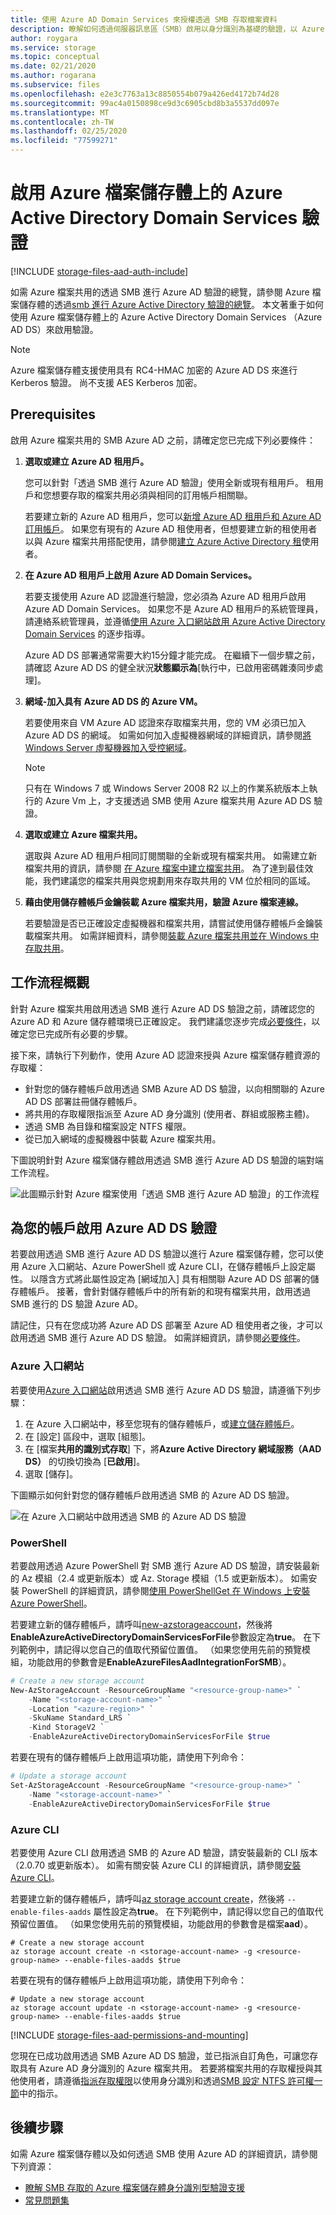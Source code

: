 ```yaml
---
title: 使用 Azure AD Domain Services 來授權透過 SMB 存取檔案資料
description: 瞭解如何透過伺服器訊息區（SMB）啟用以身分識別為基礎的驗證，以 Azure 檔案儲存體通過 Azure Active Directory Domain Services。 接著，已加入網域的 Windows 虛擬機器（Vm）就可以使用 Azure AD 認證來存取 Azure 檔案共用。
author: roygara
ms.service: storage
ms.topic: conceptual
ms.date: 02/21/2020
ms.author: rogarana
ms.subservice: files
ms.openlocfilehash: e2e3c7763a13c8850554b079a426ed4172b74d28
ms.sourcegitcommit: 99ac4a0150898ce9d3c6905cbd8b3a5537dd097e
ms.translationtype: MT
ms.contentlocale: zh-TW
ms.lasthandoff: 02/25/2020
ms.locfileid: "77599271"
---
```

# <a name="enable-azure-active-directory-domain-services-authentication-on-azure-files"></a>啟用 Azure 檔案儲存體上的 Azure Active Directory Domain Services 驗證

[!INCLUDE [storage-files-aad-auth-include](../../../includes/storage-files-aad-auth-include.md)]

如需 Azure 檔案共用的透過 SMB 進行 Azure AD 驗證的總覽，請參閱 Azure 檔案儲存體的透過[smb 進行 Azure Active Directory 驗證的總覽](storage-files-active-directory-overview.md)。 本文著重于如何使用 Azure 檔案儲存體上的 Azure Active Directory Domain Services （Azure AD DS）來啟用驗證。

> [!NOTE]
> Azure 檔案儲存體支援使用具有 RC4-HMAC 加密的 Azure AD DS 來進行 Kerberos 驗證。 尚不支援 AES Kerberos 加密。

## <a name="prerequisites"></a>Prerequisites

啟用 Azure 檔案共用的 SMB Azure AD 之前，請確定您已完成下列必要條件：

1.  **選取或建立 Azure AD 租用戶。**

    您可以針對「透過 SMB 進行 Azure AD 驗證」使用全新或現有租用戶。 租用戶和您想要存取的檔案共用必須與相同的訂用帳戶相關聯。

    若要建立新的 Azure AD 租用戶，您可以[新增 Azure AD 租用戶和 Azure AD 訂用帳戶](https://docs.microsoft.com/windows/client-management/mdm/add-an-azure-ad-tenant-and-azure-ad-subscription)。 如果您有現有的 Azure AD 租使用者，但想要建立新的租使用者以與 Azure 檔案共用搭配使用，請參閱[建立 Azure Active Directory 租](https://docs.microsoft.com/rest/api/datacatalog/create-an-azure-active-directory-tenant)使用者。

1.  **在 Azure AD 租用戶上啟用 Azure AD Domain Services。**

    若要支援使用 Azure AD 認證進行驗證，您必須為 Azure AD 租用戶啟用 Azure AD Domain Services。 如果您不是 Azure AD 租用戶的系統管理員，請連絡系統管理員，並遵循[使用 Azure 入口網站啟用 Azure Active Directory Domain Services](../../active-directory-domain-services/tutorial-create-instance.md) 的逐步指導。

    Azure AD DS 部署通常需要大約15分鐘才能完成。 在繼續下一個步驟之前，請確認 Azure AD DS 的健全狀況**狀態顯示為**[執行中，已啟用密碼雜湊同步處理]。

1.  **網域-加入具有 Azure AD DS 的 Azure VM。**

    若要使用來自 VM Azure AD 認證來存取檔案共用，您的 VM 必須已加入 Azure AD DS 的網域。 如需如何加入虛擬機器網域的詳細資訊，請參閱[將 Windows Server 虛擬機器加入受控網域](../../active-directory-domain-services/join-windows-vm.md)。

    > [!NOTE]
    > 只有在 Windows 7 或 Windows Server 2008 R2 以上的作業系統版本上執行的 Azure Vm 上，才支援透過 SMB 使用 Azure 檔案共用 Azure AD DS 驗證。

1.  **選取或建立 Azure 檔案共用。**

    選取與 Azure AD 租用戶相同訂閱關聯的全新或現有檔案共用。 如需建立新檔案共用的資訊，請參閱 [在 Azure 檔案中建立檔案共用](storage-how-to-create-file-share.md)。
    為了達到最佳效能，我們建議您的檔案共用與您規劃用來存取共用的 VM 位於相同的區域。

1.  **藉由使用儲存體帳戶金鑰裝載 Azure 檔案共用，驗證 Azure 檔案連線。**

    若要驗證是否已正確設定虛擬機器和檔案共用，請嘗試使用儲存體帳戶金鑰裝載檔案共用。 如需詳細資料，請參閱[裝載 Azure 檔案共用並在 Windows 中存取共用](storage-how-to-use-files-windows.md)。

## <a name="overview-of-the-workflow"></a>工作流程概觀

針對 Azure 檔案共用啟用透過 SMB 進行 Azure AD DS 驗證之前，請確認您的 Azure AD 和 Azure 儲存體環境已正確設定。 我們建議您逐步完成[必要條件](#prerequisites)，以確定您已完成所有必要的步驟。

接下來，請執行下列動作，使用 Azure AD 認證來授與 Azure 檔案儲存體資源的存取權：

- 針對您的儲存體帳戶啟用透過 SMB Azure AD DS 驗證，以向相關聯的 Azure AD DS 部署註冊儲存體帳戶。
- 將共用的存取權限指派至 Azure AD 身分識別 (使用者、群組或服務主體)。
- 透過 SMB 為目錄和檔案設定 NTFS 權限。
- 從已加入網域的虛擬機器中裝載 Azure 檔案共用。

下圖說明針對 Azure 檔案儲存體啟用透過 SMB 進行 Azure AD DS 驗證的端對端工作流程。

![此圖顯示針對 Azure 檔案使用「透過 SMB 進行 Azure AD 驗證」的工作流程](media/storage-files-active-directory-enable/azure-active-directory-over-smb-workflow.png)

## <a name="enable-azure-ad-ds-authentication-for-your-account"></a>為您的帳戶啟用 Azure AD DS 驗證

若要啟用透過 SMB 進行 Azure AD DS 驗證以進行 Azure 檔案儲存體，您可以使用 Azure 入口網站、Azure PowerShell 或 Azure CLI，在儲存體帳戶上設定屬性。 以隱含方式將此屬性設定為 [網域加入] 具有相關聯 Azure AD DS 部署的儲存體帳戶。 接著，會針對儲存體帳戶中的所有新的和現有檔案共用，啟用透過 SMB 進行的 DS 驗證 Azure AD。

請記住，只有在您成功將 Azure AD DS 部署至 Azure AD 租使用者之後，才可以啟用透過 SMB 進行 Azure AD DS 驗證。 如需詳細資訊，請參閱[必要條件](#prerequisites)。

### <a name="azure-portal"></a>Azure 入口網站

若要使用[Azure 入口網站](https://portal.azure.com)啟用透過 SMB 進行 Azure AD DS 驗證，請遵循下列步驟：

1. 在 Azure 入口網站中，移至您現有的儲存體帳戶，或[建立儲存體帳戶](../common/storage-account-create.md)。
1. 在 [設定] 區段中，選取 [組態]。
1. 在 [檔案**共用的識別式存取**] 下，將**Azure Active Directory 網域服務（AAD DS）** 的切換切換為 [**已啟用**]。
1. 選取 [儲存]。

下圖顯示如何針對您的儲存體帳戶啟用透過 SMB 的 Azure AD DS 驗證。

![在 Azure 入口網站中啟用透過 SMB 的 Azure AD DS 驗證](media/storage-files-active-directory-enable/portal-enable-active-directory-over-smb.png)

### <a name="powershell"></a>PowerShell  

若要啟用透過 Azure PowerShell 對 SMB 進行 Azure AD DS 驗證，請安裝最新的 Az 模組（2.4 或更新版本）或 Az. Storage 模組（1.5 或更新版本）。 如需安裝 PowerShell 的詳細資訊，請參閱[使用 PowerShellGet 在 Windows 上安裝 Azure PowerShell](https://docs.microsoft.com/powershell/azure/install-Az-ps)。

若要建立新的儲存體帳戶，請呼叫[new-azstorageaccount](https://docs.microsoft.com/powershell/module/az.storage/New-azStorageAccount?view=azps-2.5.0)，然後將**EnableAzureActiveDirectoryDomainServicesForFile**參數設定為**true**。 在下列範例中，請記得以您自己的值取代預留位置值。 （如果您使用先前的預覽模組，功能啟用的參數會是**EnableAzureFilesAadIntegrationForSMB**）。

```powershell
# Create a new storage account
New-AzStorageAccount -ResourceGroupName "<resource-group-name>" `
    -Name "<storage-account-name>" `
    -Location "<azure-region>" `
    -SkuName Standard_LRS `
    -Kind StorageV2 `
    -EnableAzureActiveDirectoryDomainServicesForFile $true
```

若要在現有的儲存體帳戶上啟用這項功能，請使用下列命令：

```powershell
# Update a storage account
Set-AzStorageAccount -ResourceGroupName "<resource-group-name>" `
    -Name "<storage-account-name>" `
    -EnableAzureActiveDirectoryDomainServicesForFile $true
```


### <a name="azure-cli"></a>Azure CLI

若要使用 Azure CLI 啟用透過 SMB 的 Azure AD 驗證，請安裝最新的 CLI 版本（2.0.70 或更新版本）。 如需有關安裝 Azure CLI 的詳細資訊，請參閱[安裝 Azure CLI](https://docs.microsoft.com/cli/azure/install-azure-cli?view=azure-cli-latest)。

若要建立新的儲存體帳戶，請呼叫[az storage account create](https://docs.microsoft.com/cli/azure/storage/account?view=azure-cli-latest#az-storage-account-create)，然後將 `--enable-files-aadds` 屬性設定為**true**。 在下列範例中，請記得以您自己的值取代預留位置值。 （如果您使用先前的預覽模組，功能啟用的參數會是檔案**aad**）。

```azurecli-interactive
# Create a new storage account
az storage account create -n <storage-account-name> -g <resource-group-name> --enable-files-aadds $true
```

若要在現有的儲存體帳戶上啟用這項功能，請使用下列命令：

```azurecli-interactive
# Update a new storage account
az storage account update -n <storage-account-name> -g <resource-group-name> --enable-files-aadds $true
```

[!INCLUDE [storage-files-aad-permissions-and-mounting](../../../includes/storage-files-aad-permissions-and-mounting.md)]

您現在已成功啟用透過 SMB Azure AD DS 驗證，並已指派自訂角色，可讓您存取具有 Azure AD 身分識別的 Azure 檔案共用。 若要將檔案共用的存取權授與其他使用者，請遵循[指派存取權限](#assign-access-permissions-to-an-identity)以使用身分識別和透過[SMB 設定 NTFS 許可權一節](#configure-ntfs-permissions-over-smb)中的指示。

## <a name="next-steps"></a>後續步驟

如需 Azure 檔案儲存體以及如何透過 SMB 使用 Azure AD 的詳細資訊，請參閱下列資源：

- [瞭解 SMB 存取的 Azure 檔案儲存體身分識別型驗證支援](storage-files-active-directory-overview.md)
- [常見問題集](storage-files-faq.md)
